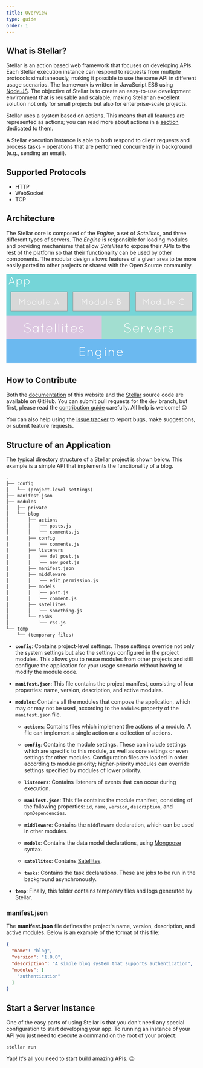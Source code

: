 ```yaml
---
title: Overview
type: guide
order: 1
---
```


## What is Stellar?

Stellar is an action based web framework that focuses on developing APIs. Each Stellar execution instance can respond to requests from multiple protocols simultaneously, making it possible to use the same API in different usage scenarios. The framework is written in JavaScript ES6 using [Node.JS](https://nodejs.org/en/). The objective of Stellar is to create an easy-to-use development environment that is reusable and scalable, making Stellar an excellent solution not only for small projects but also for enterprise-scale projects.

Stellar uses a system based on actions. This means that all features are represented as actions; you can read more about actions in a [section](actions.html) dedicated to them.

A Stellar execution instance is able to both respond to client requests and process tasks - operations that are performed concurrently in background (e.g., sending an email).


## Supported Protocols

- HTTP
- WebSocket
- TCP

## Architecture

The Stellar core is composed of the _Engine_, a set of _Satellites_, and three different types of servers. The _Engine_ is responsible for loading modules and providing mechanisms that allow _Satellites_ to expose their APIs to the rest of the platform so that their functionality can be used by other components.  The modular design allows features of a given area to be more easily ported to other projects or shared with the Open Source community.

![Core Architecture](/images/core_architecture.png)

## How to Contribute

Both the [documentation](https://github.com/StellarFw/stellar-framework.com) of this website and the [Stellar](https://github.com/StellarFw/stellar) source code are available on GitHub. You can submit pull requests for the `dev` branch, but first, please read the [contribution guide](https://github.com/StellarFw/stellar/blob/dev/CONTRIBUTING.md) carefully. All help is welcome! 😉

You can also help using the [issue tracker](https://github.com/StellarFw/stellar/issues) to report bugs, make suggestions, or submit feature requests.

## Structure of an Application

The typical directory structure of a Stellar project is shown below. This example is a simple API that implements the functionality of a blog.

```
.
├── config
│   └── (project-level settings)
├── manifest.json
├── modules
│   ├── private
│   └── blog
│       ├── actions
│       │   ├── posts.js
│       │   └── comments.js
│       ├── config
│       │   └── comments.js
│       ├── listeners
│       │   ├── del_post.js
│       │   └── new_post.js
│       ├── manifest.json
│       ├── middleware
│       │   └── edit_permission.js
│       ├── models
│       │   ├── post.js
│       │   └── comment.js
│       ├── satellites
│       │   └── something.js
│       └── tasks
│           └── rss.js
└── temp
    └── (temporary files)
```


- **`config`**: Contains project-level settings. These settings override not only the system settings but also the settings configured in the project modules. This allows you to reuse modules from other projects and still configure the application for your usage scenario without having to modify the module code.

- **`manifest.json`**: This file contains the project manifest, consisting of four properties: name, version, description, and active modules.

- **`modules`**: Contains all the modules that compose the application, which may or may not be used, according to the `modules` property of the `manifest.json` file.

  - **`actions`**: Contains files which implement the actions of a module. A file can implement a single action or a collection of actions.

  - **`config`**: Contains the module settings. These can include settings which are specific to this module, as well as core settings or even settings for other modules.  Configuration files are loaded in order according to module priority; higher-priority modules can override settings specified by modules of lower priority.

  - **`listeners`**: Contains listeners of events that can occur during execution.

  - **`manifest.json`**: This file contains the module manifest, consisting of the following properties: `id`, `name`, `version`, `description`, and `npmDependencies`.

  - **`middleware`**: Contains the `middleware` declaration, which can be used in other modules.

  - **`models`**: Contains the data model declarations, using [Mongoose](http://mongoosejs.com) syntax.

  - **`satellites`**: Contains [Satellites](satellites.html).

  - **`tasks`**: Contains the task declarations.  These are jobs to be run in the background asynchronously.

- **`temp`**: Finally, this folder contains temporary files and logs generated by Stellar.

### manifest.json

The **manifest.json** file defines the project's name, version, description, and active modules. Below is an example of the format of this file:

```json
{
  "name": "blog",
  "version": "1.0.0",
  "description": "A simple blog system that supports authentication",
  "modules": [
    "authentication"
  ]
}
```

## Start a Server Instance

One of the easy parts of using Stellar is that you don't need any special configuration to start developing your app. To running an instance of your API you just need to execute a command on the root of your project:

```shell
stellar run
```

Yap! It's all you need to start build amazing APIs. 😉
